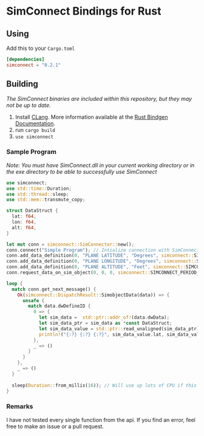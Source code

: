 # SimConnect Bindings for Rust
## Using
Add this to your `Cargo.toml`
```toml
[dependencies]
simconnect = "0.2.1"
```

## Building
*The SimConnect binaries are included within this repository, but they may not be up to date.*

1. Install [CLang](https://clang.llvm.org/get_started.html). More information available at the [Rust Bindgen Documentation](https://rust-lang.github.io/rust-bindgen/requirements.html).
2. run `cargo build`
3. `use simconnect`

### Sample Program
*Note: You must have SimConnect.dll in your current working directory or in the exe directory to be able to successfully use SimConnect*
```rust
use simconnect;
use std::time::Duration;
use std::thread::sleep;
use std::mem::transmute_copy;

struct DataStruct {
  lat: f64,
  lon: f64,
  alt: f64,
}

let mut conn = simconnect::SimConnector::new();
conn.connect("Simple Program"); // Intialize connection with SimConnect
conn.add_data_definition(0, "PLANE LATITUDE", "Degrees", simconnect::SIMCONNECT_DATATYPE_SIMCONNECT_DATATYPE_FLOAT64, u32::MAX, 0.0); // Assign a sim variable to a client defined id
conn.add_data_definition(0, "PLANE LONGITUDE", "Degrees", simconnect::SIMCONNECT_DATATYPE_SIMCONNECT_DATATYPE_FLOAT64, u32::MAX, 0.0);
conn.add_data_definition(0, "PLANE ALTITUDE", "Feet", simconnect::SIMCONNECT_DATATYPE_SIMCONNECT_DATATYPE_FLOAT64, u32::MAX, 1.0); //define_id, units, data_type, datum_id, epsilon (update threshold)
conn.request_data_on_sim_object(0, 0, 0, simconnect::SIMCONNECT_PERIOD_SIMCONNECT_PERIOD_SIM_FRAME, 0, 0, 0, 0); //request_id, define_id, object_id (user), period, falgs, origin, interval, limit - tells simconnect to send data for the defined id and on the user aircraft

loop {
  match conn.get_next_message() {
    Ok(simconnect::DispatchResult::SimobjectData(data)) => {
      unsafe {
        match data.dwDefineID {
          0 => {
            let sim_data =  std::ptr::addr_of!(data.dwData);
            let sim_data_ptr = sim_data as *const DataStruct;
            let sim_data_value = std::ptr::read_unaligned(sim_data_ptr);
            println!("{:?} {:?} {:?}", sim_data_value.lat, sim_data_value.lon, sim_data_value.alt);
          },
          _ => ()
        }
      }
    },
    _ => ()
  }
  
  sleep(Duration::from_millis(16)); // Will use up lots of CPU if this is not included, as get_next_message() is non-blocking
}
```
### Remarks
I have not tested every single function from the api. If you find an error, feel free to make an issue or a pull request.
